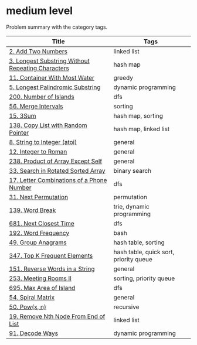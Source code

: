 # medium level

Problem summary with the category tags.

| Title | Tags |
| ----- | ---- |
| [2. Add Two Numbers](https://leetcode.com/problems/add-two-numbers/) | linked list |
| [3. Longest Substring Without Repeating Characters](https://leetcode.com/problems/longest-substring-without-repeating-characters/) | hash map |
| [11. Container With Most Water](https://leetcode.com/problems/container-with-most-water/) | greedy |
| [5. Longest Palindromic Substring](https://leetcode.com/problems/longest-palindromic-substring/) | dynamic programming |
| [200. Number of Islands](https://leetcode.com/problems/number-of-islands/) | dfs |
| [56. Merge Intervals](https://leetcode.com/problems/merge-intervals/) | sorting |
| [15. 3Sum](https://leetcode.com/problems/3sum/) | hash map, sorting |
| [138. Copy List with Random Pointer](https://leetcode.com/problems/copy-list-with-random-pointer/) | hash map, linked list |
| [8. String to Integer (atoi)](https://leetcode.com/problems/string-to-integer-atoi/) | general |
| [12. Integer to Roman](https://leetcode.com/problems/integer-to-roman/) | general |
| [238. Product of Array Except Self](https://leetcode.com/problems/product-of-array-except-self/) | general |
| [33. Search in Rotated Sorted Array](https://leetcode.com/problems/search-in-rotated-sorted-array/) | binary search |
| [17. Letter Combinations of a Phone Number](https://leetcode.com/problems/letter-combinations-of-a-phone-number/) | dfs |
| [31. Next Permutation](https://leetcode.com/problems/next-permutation/) | permutation |
| [139. Word Break](https://leetcode.com/problems/word-break/) | trie, dynamic programming |
| [681. Next Closest Time](http://206.81.6.248:12306/leetcode/next-closest-time/description) | dfs |
| [192. Word Frequency](https://leetcode.com/problems/word-frequency/) | bash |
| [49. Group Anagrams](https://leetcode.com/problems/group-anagrams/) | hash table, sorting |
| [347. Top K Frequent Elements](https://leetcode.com/problems/top-k-frequent-elements/) | hash table, quick sort, priority queue |
| [151. Reverse Words in a String](https://leetcode.com/problems/reverse-words-in-a-string/) | general |
| [253. Meeting Rooms II](http://206.81.6.248:12306/leetcode/meeting-rooms-ii/description) | sorting, priority queue |
| [695. Max Area of Island](https://leetcode.com/problems/max-area-of-island/) | dfs |
| [54. Spiral Matrix](https://leetcode.com/problems/spiral-matrix/) | general |
| [50. Pow(x, n)](https://leetcode.com/problems/powx-n/) | recursive |
| [19. Remove Nth Node From End of List](https://leetcode.com/problems/remove-nth-node-from-end-of-list/) | linked list |
| [91. Decode Ways](https://leetcode.com/problems/decode-ways/) | dynamic programming |
